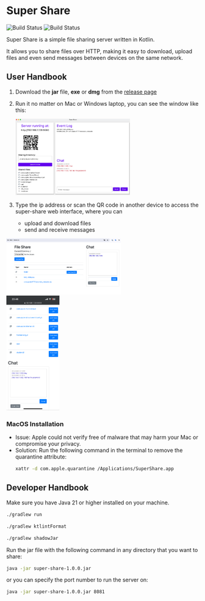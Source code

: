 # Super Share

![Build Status](https://github.com/gonBorn/super-share-tool/actions/workflows/build-macos.yml/badge.svg?branch=main)
![Build Status](https://github.com/gonBorn/super-share-tool/actions/workflows/build-windows.yml/badge.svg?branch=main)

Super Share is a simple file sharing server written in Kotlin.

It allows you to share files over HTTP, making it easy to download, upload files and even send messages between devices
on the same network.

## User Handbook

1. Download the **jar** file, **exe** or **dmg** from
   the [release page](https://github.com/gonBorn/super-share-tool/releases)

2. Run it no matter on Mac or Windows laptop, you can see the window like this:

   <img src="./assets/showcase-2.png" alt="super-share" width="300"/>

3. Type the ip address or scan the QR code in another device to access the super-share web interface,
   where you can
    - upload and download files
    - send and receive messages

  <img src="./assets/showcase-1.png" alt="super-share" width="300"/>
   <br>
  <img src="./assets/showcase-3.png" alt="super-share" height="300"/>

### MacOS Installation

- Issue: Apple could not verify free of malware that may harm your Mac or compromise your privacy.
- Solution: Run the following command in the terminal to remove the quarantine attribute:
   ```bash
   xattr -d com.apple.quarantine /Applications/SuperShare.app
   ```

## Developer Handbook

Make sure you have Java 21 or higher installed on your machine.

```bash
./gradlew run
```

```bash
./gradlew ktlintFormat
```

```bash
./gradlew shadowJar
```

Run the jar file with the following command in any directory that you want to share:

 ```bash
 java -jar super-share-1.0.0.jar
 ```

or you can specify the port number to run the server on:

 ```bash
 java -jar super-share-1.0.0.jar 8081
 ```
